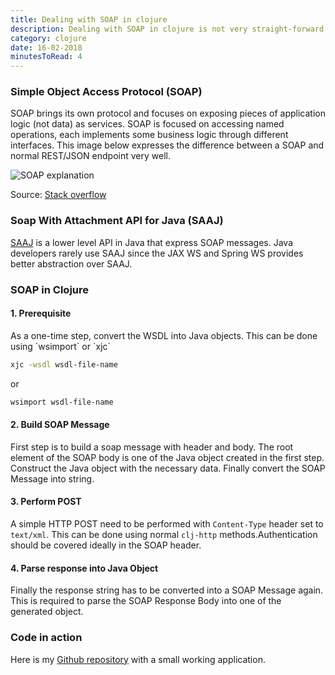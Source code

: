 ```yaml
---
title: Dealing with SOAP in clojure
description: Dealing with SOAP in clojure is not very straight-forward due to the lack of framework support. This post explains how to perform SOAP call using basic Java libraries.
category: clojure
date: 16-02-2018
minutesToRead: 4
---
```


### Simple Object Access Protocol (SOAP)

SOAP brings its own protocol and focuses on exposing pieces of application logic (not data) as services. SOAP is focused on accessing named operations, each implements some business logic through different interfaces. This image below expresses the difference between a SOAP and normal REST/JSON endpoint very well.

![SOAP explanation](/assets/posts/images/soap-primer.png "Soap Primer")

Source: [Stack overflow](https://stackoverflow.com/a/44713574/419448)

### Soap With Attachment API for Java (SAAJ)

[SAAJ](https://docs.oracle.com/javaee/5/tutorial/doc/bnbhg.html) is a lower level API in Java that express SOAP messages. Java developers rarely use SAAJ since the JAX WS and Spring WS provides better abstraction over SAAJ.

### SOAP in Clojure

#### 1\. Prerequisite

As a one-time step, convert the WSDL into Java objects. This can be done using \`wsimport\` or \`xjc\`

```bash
xjc -wsdl wsdl-file-name
```

or

```bash
wsimport wsdl-file-name
```

#### 2\. Build SOAP Message

First step is to build a soap message with header and body. The root element of the SOAP body is one of the Java object created in the first step. Construct the Java object with the necessary data. Finally convert the SOAP Message into string.

#### 3\. Perform POST

A simple HTTP POST need to be performed with `Content-Type` header set to `text/xml`. This can be done using normal `clj-http` methods.Authentication should be covered ideally in the SOAP header.

#### 4\. Parse response into Java Object

Finally the response string has to be converted into a SOAP Message again. This is required to parse the SOAP Response Body into one of the generated object.

### Code in action

Here is my [Github repository](https://github.com/prasann/soap-clj) with a small working application.
